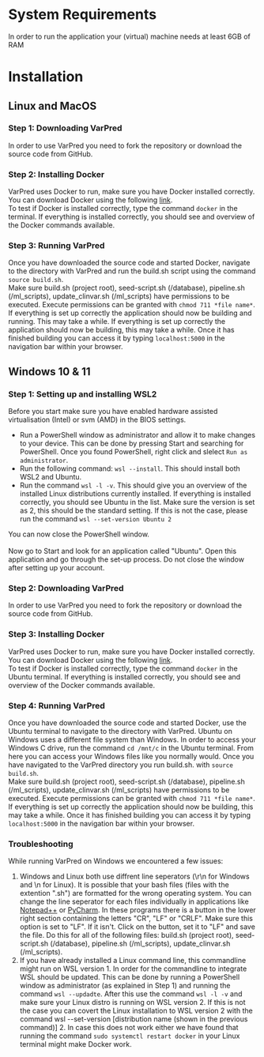 # System Requirements
In order to run the application your (virtual) machine needs at least 6GB of RAM
# Installation
## Linux and MacOS
### Step 1: Downloading VarPred
In order to use VarPred you need to fork the repository or download the source code from GitHub.
### Step 2: Installing Docker
VarPred uses Docker to run, make sure you have Docker installed correctly. You can download Docker using the following [link](https://www.docker.com/get-started). <br>
To test if Docker is installed correctly, type the command `docker` in the terminal. If everything is installed correctly, you should see and overview of the Docker commands available.
### Step 3: Running VarPred
Once you have downloaded the source code and started Docker, navigate to the directory with VarPred and run the build.sh script using the command `source build.sh`.<br>
Make sure build.sh (project root), seed-script.sh (/database), pipeline.sh (/ml_scripts), update_clinvar.sh (/ml_scripts) have permissions to be executed. Execute permissions can be granted with `chmod 711 *file name*`.<br>
If everything is set up correctly the application should now be building and running. This may take a while.
If everything is set up correctly the application should now be building, this may take a while. Once it has finished building you can access it by typing `localhost:5000` in the navigation bar within your browser.

## Windows 10 & 11
### Step 1: Setting up and installing WSL2
Before you start make sure you have enabled hardware assisted virtualisation (Intel) or svm (AMD) in the BIOS settings.
* Run a PowerShell window as administrator and allow it to make changes to your device. This can be done by pressing Start and searching for PowerShell.
Once you found PowerShell, right click and slelect `Run as administrator`.
* Run the following command: `wsl --install`. This should install both WSL2 and Ubuntu.
* Run the command `wsl -l -v`. This should give you an overview of the installed Linux distributions currently installed.
If everything is installed correctly, you should see Ubuntu in the list.
Make sure the version is set as 2, this should be the standard setting.
If this is not the case, please run the command `wsl --set-version Ubuntu 2`

You can now close the PowerShell window.<br><br>
Now go to Start and look for an application called "Ubuntu". Open this application and go through the set-up process. Do not close the window after setting up your account.
### Step 2: Downloading VarPred
In order to use VarPred you need to fork the repository or download the source code from GitHub.
### Step 3: Installing Docker
VarPred uses Docker to run, make sure you have Docker installed correctly. You can download Docker using the following [link](https://www.docker.com/get-started). <br>
To test if Docker is installed correctly, type the command `docker` in the Ubuntu terminal. If everything is installed correctly, you should see and overview of the Docker commands available.
### Step 4: Running VarPred
Once you have downloaded the source code and started Docker, use the Ubuntu terminal to navigate to the directory with VarPred.
Ubuntu on Windows uses a different file system than Windows. In order to access your Windows C drive, run the command `cd /mnt/c` in the Ubuntu terminal.
From here you can access your Windows files like you normally would. Once you have navigated to the VarPred directory you run build.sh. with `source build.sh`. <br>
Make sure build.sh (project root), seed-script.sh (/database), pipeline.sh (/ml_scripts), update_clinvar.sh (/ml_scripts) have permissions to be executed. Execute permissions can be granted with `chmod 711 *file name*`.<br>
If everything is set up correctly the application should now be building, this may take a while. Once it has finished building you can access it by typing `localhost:5000` in the navigation bar within your browser.
### Troubleshooting
While running VarPred on Windows we encountered a few issues:
1. Windows and Linux both use diffrent line seperators (\r\n for Windows and \n for Linux). It is possible that your bash files (files with the extention ".sh") are formatted for the wrong operating system.
You can change the line seperator for each files individually in applications like [Notepad++](https://notepad-plus-plus.org/) or [PyCharm](https://www.jetbrains.com/pycharm/). 
In these programs there is a button in the lower right section containing the letters "CR", "LF" or "CRLF". 
Make sure this option is set to "LF". If it isn't. Click on the button, set it to "LF" and save the file. 
Do this for all of the following files: build.sh (project root), seed-script.sh (/database), pipeline.sh (/ml_scripts), update_clinvar.sh (/ml_scripts).
2. If you have already installed a Linux command line, this commandline might run on WSL version 1. In order for the commandline to integrate WSL should be updated.
This can be done by running a PowerShell window as administrator (as explained in Step 1) and running the command `wsl --updadte`.
After this use the command `wsl -l -v` and make sure your Linux distro is running on WSL version 2.
If this is not the case you can covert the Linux installation to WSL version 2 with the command wsl --set-version [distribution name (shown in the previous command)] 2.
In case this does not work either we have found that running the command `sudo systemctl restart docker` in your Linux terminal might make Docker work.